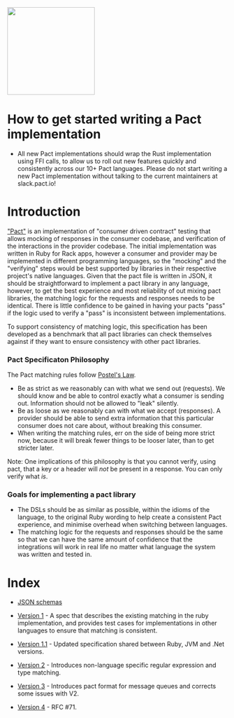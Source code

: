 <img src="https://github.com/pact-foundation/pact-logo/blob/master/media/logo-black.png" width="200">

# How to get started writing a Pact implementation

* All new Pact implementations should wrap the Rust implementation using FFI calls, to allow us to roll out new features quickly and consistently across our 10+ Pact languages. Please do not start writing a new Pact implementation without talking to the current maintainers at slack.pact.io! 

# Introduction

["Pact"](https://github.com/pact-foundation/pact) is an implementation of "consumer driven contract" testing that allows mocking of responses in the consumer codebase, and verification of the interactions in the provider codebase. The initial implementation was written in Ruby for Rack apps, however a consumer and provider may be implemented in different programming languages, so the "mocking" and the "verifying" steps would be best supported by libraries in their respective project's native languages. Given that the pact file is written in JSON, it should be straightforward to implement a pact library in any language, however, to get the best experience and most reliability of out mixing pact libraries, the matching logic for the requests and responses needs to be identical. There is little confidence to be gained in having your pacts "pass" if the logic used to verify a "pass" is inconsistent between implementations.

To support consistency of matching logic, this specification has been developed as a benchmark that all pact libraries can check themselves against if they want to ensure consistency with other pact libraries.

### Pact Specificaton Philosophy

The Pact matching rules follow [Postel's Law][postel].

* Be as strict as we reasonably can with what we send out (requests). We should know and be able to control exactly what a consumer is sending out. Information should not be allowed to "leak" silently.
* Be as loose as we reasonably can with what we accept (responses). A provider should be able to send extra information that this particular consumer does not care about, without breaking this consumer.
* When writing the matching rules, err on the side of being more strict now, because it will break fewer things to be looser later, than to get stricter later.

Note: One implications of this philosophy is that you cannot verify, using pact, that a key or a header will _not_ be present in a response. You can only verify what _is_.

### Goals for implementing a pact library
* The DSLs should be as similar as possible, within the idioms of the language, to the original Ruby wording to help create a consistent Pact experience, and minimise overhead when switching between languages.
* The matching logic for the requests and responses should be the same so that we can have the same amount of confidence that the integrations will work in real life no matter what language the system was written and tested in.


# Index

* [JSON schemas](https://bitbucket.org/atlassian/pact-json-schema)

* [Version 1](https://github.com/pact-foundation/pact-specification/tree/version-1) - A spec that describes the existing matching in the ruby implementation, and provides test cases for implementations in other languages to ensure that matching is consistent.

* [Version 1.1](https://github.com/pact-foundation/pact-specification/tree/version-1.1) - Updated specification shared between Ruby, JVM and .Net versions.

* [Version 2](https://github.com/pact-foundation/pact-specification/tree/version-2) - Introduces non-language specific regular expression and type matching.

* [Version 3](https://github.com/pact-foundation/pact-specification/tree/version-3) - Introduces pact format for message queues and corrects some issues with V2.

* [Version 4](https://github.com/pact-foundation/pact-specification/tree/version-4) - RFC #71.

[postel]: http://en.wikipedia.org/wiki/Jon_Postel#Postel.27s_Law
